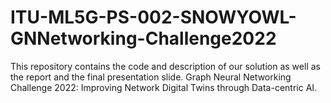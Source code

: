 # ITU-ML5G-PS-002-SNOWYOWL-GNNetworking-Challenge2022
This repository contains the code and description of our solution as well as the report and the final presentation slide. Graph Neural Networking Challenge 2022: Improving Network Digital Twins through Data-centric AI.
